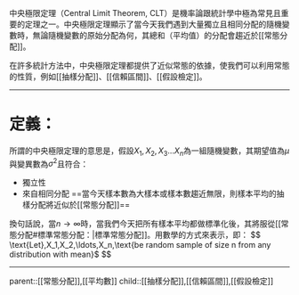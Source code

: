中央極限定理（Central Limit Theorem, CLT）是機率論跟統計學中極為常見且重要的定理之一。中央極限定理顯示了當今天我們遇到大量獨立且相同分配的隨機變數時，無論隨機變數的原始分配為何，其總和（平均值）的分配會趨近於[[常態分配]]。

在許多統計方法中，中央極限定理都提供了近似常態的依據，使我們可以利用常態的性質，例如[[抽樣分配]]、[[信賴區間]]、[[假設檢定]]。
- - -
# 定義：
所謂的中央極限定理的意思是，假設$X_1,X_2,X_3\ldots X_n$為一組隨機變數，其期望值為$\mu$與變異數為$\sigma^2$且符合：
- 獨立性
- 來自相同分配
==當今天樣本數為大樣本或樣本數趨近無限，則樣本平均的抽樣分配將近似於[[常態分配]]==

換句話說，當$n\rightarrow\infty$時，當我們今天把所有樣本平均都做標準化後，其將服從[[常態分配#標準常態分配：|標準常態分配]]。用數學的方式來表示，即：
$$
\text{Let}\,X_1,X_2,\ldots,X_n\,\text{be random sample of size n from any distribution with mean}$
$$

- - -
parent::[[常態分配]],[[平均數]]
child::[[抽樣分配]],[[信賴區間]],[[假設檢定]]